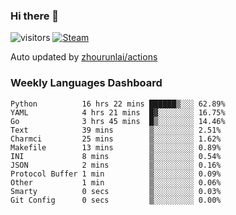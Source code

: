 ### Hi there 👋

![visitors](https://visitor-badge.glitch.me/badge?page_id=zhourunlai)
[![Steam](https://img.shields.io/badge/dynamic/json?label=Steam&query=%24.data.totalSubs&url=https%3A%2F%2Fapi.spencerwoo.com%2Fsubstats%2F%3Fsource%3DsteamGames%26queryKey%3D76561198285156854&suffix=%20Games&logo=steam&labelColor=134375&color=0b1a37&longCache=true)](http://steamcommunity.com/profiles/76561198285156854)

Auto updated by <a href="https://github.com/zhourunlai/zhourunlai/actions" target="_blank">zhourunlai/actions</a>

### Weekly Languages Dashboard

<!--PART:wakatime-->
```text
Python          16 hrs 22 mins ██████▒░░░ 62.89%
YAML            4 hrs 21 mins  █▓░░░░░░░░ 16.75%
Go              3 hrs 45 mins  █▒░░░░░░░░ 14.46%
Text            39 mins        ▒░░░░░░░░░ 2.51%
Charmci         25 mins        ▒░░░░░░░░░ 1.62%
Makefile        13 mins        ▒░░░░░░░░░ 0.89%
INI             8 mins         ▒░░░░░░░░░ 0.54%
JSON            2 mins         ▒░░░░░░░░░ 0.16%
Protocol Buffer 1 min          ▒░░░░░░░░░ 0.09%
Other           1 min          ▒░░░░░░░░░ 0.06%
Smarty          0 secs         ▒░░░░░░░░░ 0.03%
Git Config      0 secs         ▒░░░░░░░░░ 0.00%
```
<!--PART:wakatime-->

